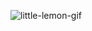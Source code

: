 ![little-lemon-gif](https://user-images.githubusercontent.com/78248413/205420991-149dc52b-d283-490e-beaa-9fc8d655bd1d.gif)

